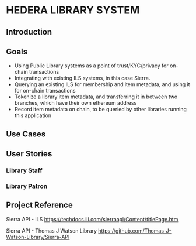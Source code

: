  # HEDERA LIBRARY SYSTEM
 
 ## Introduction
 
 ## Goals
 - Using Public Library systems as a point of trust/KYC/privacy for on-chain transactions
 - Integrating with existing ILS systems, in this case Sierra.
 - Querying an existing ILS for membership and item metadata, and using it for on-chain transactions
 - Tokenize a library item metadata, and transferring it in between two branches, which have their own ethereum address
 - Record item metadata on chain, to be queried by other libraries running this application
 
 ## Use Cases
 
 ## User Stories
 
 ### Library Staff
 
 ### Library Patron
 
 
 ## Project Reference
 Sierra API - ILS
 https://techdocs.iii.com/sierraapi/Content/titlePage.htm
 
 
 Sierra API - Thomas J Watson Library
 https://github.com/Thomas-J-Watson-Library/Sierra-API
 
